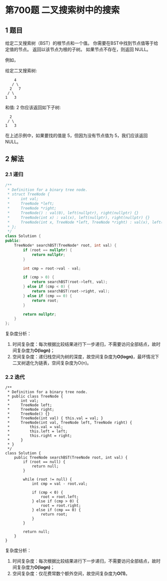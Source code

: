 # 第700题 二叉搜索树中的搜索

## 1 题目

给定二叉搜索树（BST）的根节点和一个值。 你需要在BST中找到节点值等于给定值的节点。 返回以该节点为根的子树。 如果节点不存在，则返回 NULL。

例如，

给定二叉搜索树:

        4
       / \
      2   7
     / \
    1   3

和值: 2
你应该返回如下子树:

      2     
     / \   
    1   3
在上述示例中，如果要找的值是 5，但因为没有节点值为 5，我们应该返回 NULL。

## 2 解法

### 2.1 递归

```c++
/**
 * Definition for a binary tree node.
 * struct TreeNode {
 *     int val;
 *     TreeNode *left;
 *     TreeNode *right;
 *     TreeNode() : val(0), left(nullptr), right(nullptr) {}
 *     TreeNode(int x) : val(x), left(nullptr), right(nullptr) {}
 *     TreeNode(int x, TreeNode *left, TreeNode *right) : val(x), left(left), right(right) {}
 * };
 */
class Solution {
public:
    TreeNode* searchBST(TreeNode* root, int val) {
        if (root == nullptr) {
            return nullptr;
        }

        int cmp = root->val - val;

        if (cmp > 0) {
            return searchBST(root->left, val);
        } else if (cmp < 0) {
            return searchBST(root->right, val);
        } else if (cmp == 0) {
            return root;
        }

        return nullptr;
    }
};
```

复杂度分析：

1. 时间复杂度：每次根据比较结果进行下一步递归，不需要访问全部结点，故时间复杂度为**O(logn)**；
2. 空间复杂度：递归栈空间为树的深度，故空间复杂度为**O(logn)**，最坏情况下二叉树退化为链表，空间复杂度为O(n)。

### 2.2 迭代

```
/**
 * Definition for a binary tree node.
 * public class TreeNode {
 *     int val;
 *     TreeNode left;
 *     TreeNode right;
 *     TreeNode() {}
 *     TreeNode(int val) { this.val = val; }
 *     TreeNode(int val, TreeNode left, TreeNode right) {
 *         this.val = val;
 *         this.left = left;
 *         this.right = right;
 *     }
 * }
 */
class Solution {
    public TreeNode searchBST(TreeNode root, int val) {
        if (root == null) {
            return null;
        }

        while (root != null) {
            int cmp = val - root.val;

            if (cmp < 0) {
                root = root.left;
            } else if (cmp > 0) {
                root = root.right;
            } else if (cmp == 0) {
                return root;
            }
        }

        return null;
    }
}
```

复杂度分析：

1. 时间复杂度：每次根据比较结果进行下一步递归，不需要访问全部结点，故时间复杂度为**O(logn)**；
2. 空间复杂度：仅花费常数个额外空间，故空间复杂度为**O(1)**。

